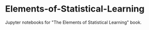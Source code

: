 # Elements-of-Statistical-Learning

Jupyter notebooks for "The Elements of Statistical Learning" book.
